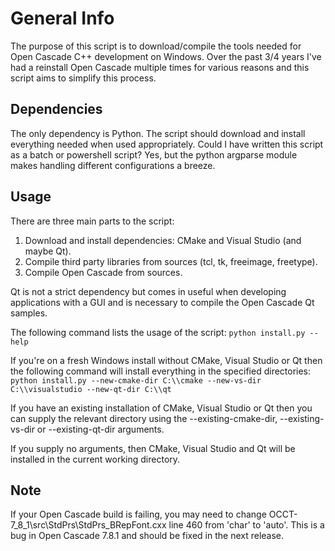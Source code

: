 # General Info
The purpose of this script is to download/compile the tools needed for Open Cascade C++ development on Windows.
Over the past 3/4 years I've had a reinstall Open Cascade multiple times for various reasons and this script aims to simplify this process.

## Dependencies
The only dependency is Python. The script should download and install everything needed when used appropriately.
Could I have written this script as a batch or powershell script? Yes, but the python argparse module makes handling different configurations a breeze.

## Usage
There are three main parts to the script:
1. Download and install dependencies: CMake and Visual Studio (and maybe Qt).
2. Compile third party libraries from sources (tcl, tk, freeimage, freetype).
3. Compile Open Cascade from sources.

Qt is not a strict dependency but comes in useful when developing applications with a GUI and is necessary to compile the Open Cascade Qt samples.

The following command lists the usage of the script:
`python install.py --help`

If you're on a fresh Windows install without CMake, Visual Studio or Qt then the following command will install everything in the specified directories:
`python install.py --new-cmake-dir C:\\cmake --new-vs-dir C:\\visualstudio --new-qt-dir C:\\qt`

If you have an existing installation of CMake, Visual Studio or Qt then you can supply the relevant directory using the --existing-cmake-dir, --existing-vs-dir or --existing-qt-dir arguments.

If you supply no arguments, then CMake, Visual Studio and Qt will be installed in the current working directory.

## Note
If your Open Cascade build is failing, you may need to change OCCT-7_8_1\src\StdPrs\StdPrs_BRepFont.cxx line 460 from 'char' to 'auto'. This is a bug in Open Cascade 7.8.1 and should be fixed in the next release.